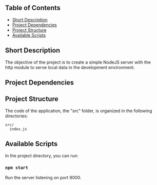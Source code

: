 ## Table of Contents

- [Short Description](#short-description)
- [Project Dependencies](#project-dependencies)
- [Project Structure](#folder-structure)
- [Available Scripts](#available-scripts)


## Short Description
The objective of the project is to create a simple NodeJS server with the http module to serve local data in the development environment.


## Project Dependencies


## Project Structure

The code of the application, the "src" folder, is organized in the following directories:

```
src/
  index.js
```



## Available Scripts

In the project directory, you can run:

### `npm start`

Run the server listening on port 9000.
